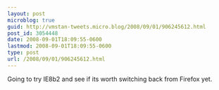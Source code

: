 ```yaml
---
layout: post
microblog: true
guid: http://vmstan-tweets.micro.blog/2008/09/01/906245612.html
post_id: 3054448
date: 2008-09-01T18:09:55-0600
lastmod: 2008-09-01T18:09:55-0600
type: post
url: /2008/09/01/906245612.html
---
```

Going to try IE8b2 and see if its worth switching back from Firefox yet.
